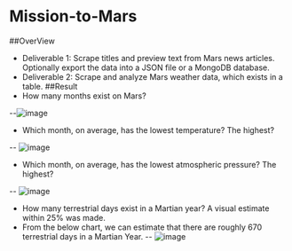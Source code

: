 # Mission-to-Mars
##OverView
- Deliverable 1: Scrape titles and preview text from Mars news articles. Optionally export the data into a JSON file or a MongoDB database.
- Deliverable 2: Scrape and analyze Mars weather data, which exists in a table.
##Result
- How many months exist on Mars?

--![image](https://user-images.githubusercontent.com/104419959/201198404-4e18b0ae-4620-4cb0-85ae-dfc4cc95289c.png)

- Which month, on average, has the lowest temperature? The highest?

-- ![image](https://user-images.githubusercontent.com/104419959/201198451-7836487c-fb7c-44d1-85c4-ea61b8356d9e.png)

- Which month, on average, has the lowest atmospheric pressure? The highest?

-- ![image](https://user-images.githubusercontent.com/104419959/201198478-b7309e61-649a-4c50-8eb9-2c429fc43c53.png)

- How many terrestrial days exist in a Martian year? A visual estimate within 25% was made.
 - From the below chart, we can estimate that there are roughly 670 terrestrial days in a Martian Year. 
-- ![image](https://user-images.githubusercontent.com/104419959/201198512-75111412-9618-463e-b89a-0f87ef99d19e.png)
